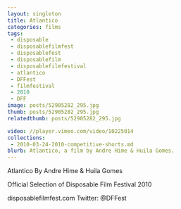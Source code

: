 ```yaml
---
layout: singleton
title: Atlantico
categories: films
tags:
 - disposable
 - disposablefilmfest
 - disposablefest
 - disposablefilm
 - disposablefilmfestival
 - atlantico
 - DFFest
 - filmfestival
 - 2010
 - DFF
image: posts/52905282_295.jpg
thumb: posts/52905282_295.jpg
relatedthumb: posts/52905282_295.jpg

video: //player.vimeo.com/video/10225014
collections:
 - 2010-03-24-2010-competitive-shorts.md
blurb: Atlantico, a film by Andre Hime & Huila Gomes.
---
```


Atlantico
By Andre Hime & Huila Gomes

Official Selection of Disposable Film Festival 2010

disposablefilmfest.com
Twitter: @DFFest